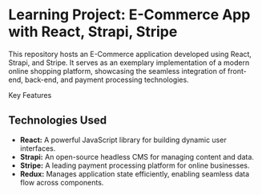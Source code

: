 # Learning Project: E-Commerce App with React, Strapi, Stripe

This repository hosts an E-Commerce application developed using React, Strapi, and Stripe. It serves as an exemplary implementation of a modern online shopping platform, showcasing the seamless integration of front-end, back-end, and payment processing technologies.

Key Features

## Technologies Used

- **React:** A powerful JavaScript library for building dynamic user interfaces.
- **Strapi:** An open-source headless CMS for managing content and data.
- **Stripe:** A leading payment processing platform for online businesses.
- **Redux:** Manages application state efficiently, enabling seamless data flow across components.